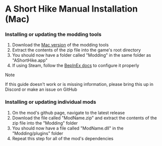 # A Short Hike Manual Installation (Mac)

### Installing or updating the modding tools
1. Download the [Mac version](https://github.com/BrandenEK/AShortHike.ModdingTools/raw/main/modding-tools-mac.zip) of the modding tools
1. Extract the contents of the zip file into the game's root directory
1. You should now have a folder called "Modding" in the same folder as "AShortHike.app"
1. If using Steam, follow the [BepInEx docs](https://docs.bepinex.dev/articles/advanced/steam_interop.html) to configure it properly

> [!NOTE]  
> If this guide doesn't work or is missing information, please bring this up in Discord or make an issue on GitHub

### Installing or updating individual mods
1. On the mod's github page, navigate to the latest release
1. Download the file called "ModName.zip" and extract the contents of the zip file into the "Modding" folder
1. You should now have a file called "ModName.dll" in the "Modding/plugins" folder
1. Repeat this step for all of the mod's dependencies